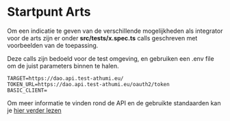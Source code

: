 # Startpunt Arts
Om een indicatie te geven van de verschillende mogelijkheden als integrator voor de arts 
zijn er onder **src/tests/x.spec.ts** calls geschreven met voorbeelden van de toepassing.

Deze calls zijn bedoeld voor de test omgeving, en gebruiken een .env file om de juist parameters binnen te halen.

```properties
TARGET=https://dao.api.test-athumi.eu/
TOKEN_URL=https://dao.api.test-athumi.eu/oauth2/token
BASIC_CLIENT=
```

Om meer informatie te vinden rond de API en de gebruikte standaarden kan je [hier verder lezen](api/README.md)